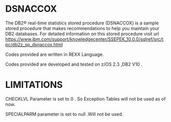 # DSNACCOX
The DB2® real-time statistics stored procedure (DSNACCOX) is a sample stored procedure that makes recommendations to help you maintain your DB2 databases.
For detailed information on this stored procedure visit url 
https://www.ibm.com/support/knowledgecenter/SSEPEK_10.0.0/sqlref/src/tpc/db2z_sp_dsnaccox.html

Codes provided are written in REXX Language.

Codes provided are developed and tested on z/OS 2.3 ,DB2 V10 .

# LIMITATIONS
CHECKLVL Parameter is set to 0 . So Exception Tables will not be used as of now.

SPECIALPARM parameter is set to null .Will not be used. 
